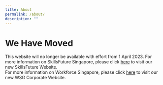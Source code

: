 ```yaml
---
title: About
permalink: /about/
description: ""
---
```

We Have Moved
=================

   This website will no longer be available with effort from 1 April 2023. For more information on SkillsFuture Singapore, please click [here](https://www.skillsfuture.gov.sg) to visit our new SkillsFuture Website.  
For more information on Workforce Singapore, please click [here](https://www.wsg.gov.sg) to visit our new WSG Corporate Website.